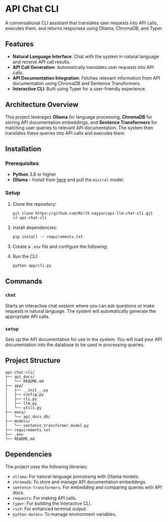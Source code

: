 
# API Chat CLI

A conversational CLI assistant that translates user requests into API calls, executes them, and returns responses using Ollama, ChromaDB, and Typer.

## Features
- **Natural Language Interface**: Chat with the system in natural language and receive API call results.
- **API Call Generation**: Automatically translates user requests into API calls.
- **API Documentation Integration**: Fetches relevant information from API documentation using ChromaDB and Sentence Transformers.
- **Interactive CLI**: Built using Typer for a user-friendly experience.

## Architecture Overview

This project leverages **Ollama** for language processing, **ChromaDB** for storing API documentation embeddings, and **Sentence Transformers** for matching user queries to relevant API documentation. The system then translates these queries into API calls and executes them.

## Installation

### Prerequisites
- **Python** 3.8 or higher
- **Ollama** - Install from [here](https://ollama.com/download) and pull the `mistral` model.

### Setup
1. Clone the repository:
   ```bash
   git clone https://github.com/MiriS-vayyar/api-llm-chat-cli.git
   cd api-chat-cli
   ```

2. Install dependencies:
   ```bash
   pip install -r requirements.txt
   ```

3. Create a `.env` file and configure the following:
  

4. Run the CLI:
   ```bash
   python app/cli.py
   ```

## Commands

### `chat`
Starts an interactive chat session where you can ask questions or make requests in natural language. The system will automatically generate the appropriate API calls.

### `setup`
Sets up the API documentation for use in the system. You will load your API documentation into the database to be used in processing queries.

## Project Structure

```
api-chat-cli/
├── api_docs/
│   └── README.md
├── app/
│   ├── __init__.py
│   ├── config.py
│   ├── cli.py
│   ├── llm.py
│   └── utils.py
├── data/
│   └── api_docs_db/
├── models/
│   └── sentence_transformer_model.py
├── requirements.txt
├── .env
└── README.md
```

## Dependencies
The project uses the following libraries:
- `ollama`: For natural language processing with Ollama models.
- `chromadb`: To store and manage API documentation embeddings.
- `sentence-transformers`: For embedding and comparing queries with API docs.
- `requests`: For making API calls.
- `typer`: For building the interactive CLI.
- `rich`: For enhanced terminal output.
- `python-dotenv`: To manage environment variables.

